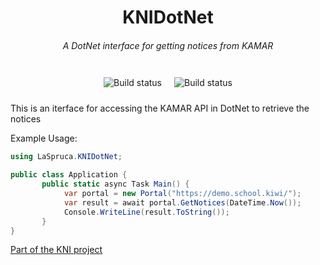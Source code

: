 <h1 style="text-align: center">KNIDotNet</h1>
<h6 style="text-align: center">A DotNet interface for getting notices from KAMAR </h6>
<div style="width: fit-content; margin: auto; display: flex; flex-direction: row;">
    <a style="padding: 10px;">
        <img src="https://www.travis-ci.com/LaSpruca/KNIDotNet.svg?branch=master" alt="Build status">
    </a>
    <a style="padding: 10px;">
        <img src="https://img.shields.io/nuget/v/LaSpruca.KNIDotNet" alt="Build status">
    </a>
</div>

This is an iterface for accessing the KAMAR API in DotNet to retrieve the notices

Example Usage:

```c#
using LaSpruca.KNIDotNet;

public class Application {
       public static async Task Main() {
            var portal = new Portal("https://demo.school.kiwi/");
            var result = await portal.GetNotices(DateTime.Now());
            Console.WriteLine(result.ToString());
       }
}
```

[Part of the KNI project](https://github.com/jacobtread/kni)
